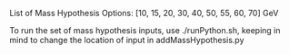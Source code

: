 List of Mass Hypothesis Options: [10, 15, 20, 30, 40, 50, 55, 60, 70] GeV

To run the set of mass hypothesis inputs, use ./runPython.sh, keeping in mind to change the location of input in addMassHypothesis.py 
